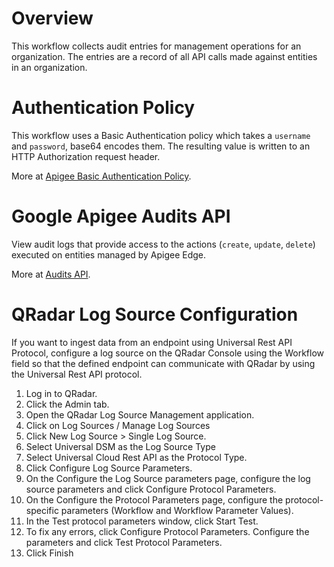 # Overview

This workflow collects audit entries for management operations for an organization. The entries are a record of all API calls made against entities in an organization.

# Authentication Policy

This workflow uses a Basic Authentication policy which takes a `username` and `password`, base64 encodes them. The resulting value is written to an HTTP Authorization request header.

More at [Apigee Basic Authentication Policy](https://docs.apigee.com/api-platform/reference/policies/basic-authentication-policy).

# Google Apigee Audits API

View audit logs that provide access to the actions (`create`, `update`, `delete`) executed on entities managed by Apigee Edge.

More at [Audits API](https://docs-edgeapis.apigee.io/docs/audits/1/overview).

# QRadar Log Source Configuration

If you want to ingest data from an endpoint using Universal Rest API Protocol, configure a log source on the QRadar Console using the Workflow field so that the defined endpoint can communicate with QRadar by using the Universal Rest API protocol.

1. Log in to QRadar.
2. Click the Admin tab.
3. Open the QRadar Log Source Management application.
4. Click on Log Sources / Manage Log Sources
5. Click New Log Source > Single Log Source.
6. Select Universal DSM as the Log Source Type
7. Select Universal Cloud Rest API as the Protocol Type.
8. Click Configure Log Source Parameters.
9. On the Configure the Log Source parameters page, configure the log source parameters and click Configure Protocol
   Parameters.
10. On the Configure the Protocol Parameters page, configure the protocol-specific parameters (Workflow and Workflow
    Parameter Values).
11. In the Test protocol parameters window, click Start Test.
12. To fix any errors, click Configure Protocol Parameters. Configure the parameters and click Test Protocol Parameters.
13. Click Finish
